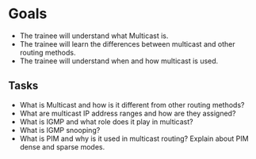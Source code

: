 # Goals

- The trainee will understand what Multicast is.
- The trainee will learn the differences between multicast and other routing methods.
- The trainee will understand when and how multicast is used.

## Tasks

- What is Multicast and how is it different from other routing methods?
- What are multicast IP address ranges and how are they assigned?
- What is IGMP and what role does it play in multicast?
- What is IGMP snooping?
- What is PIM and why is it used in multicast routing? Explain about PIM dense and sparse modes.
